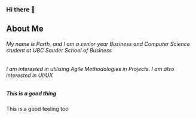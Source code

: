 ### Hi there 👋

<!--
**parths10/parths10** is a ✨ _special_ ✨ repository because its `README.md` (this file) appears on your GitHub profile.

Here are some ideas to get you started:

- 🔭 I’m currently working on ...
- 🌱 I’m currently learning ...
- 👯 I’m looking to collaborate on ...
- 🤔 I’m looking for help with ...
- 💬 Ask me about ...
- 📫 How to reach me: ...
- 😄 Pronouns: ...
- ⚡ Fun fact: ...
-->

<h2>About Me</h2>
<h6>My name is Parth, and I am a senior year Business and Computer Science student at UBC Sauder School of Business</h6>
<h6>I am interested in utilising Agile Methodologies in Projects. I am also interested in UI/UX</h6>

<h5>This is a good thing</h5>

This is a good feeling too

